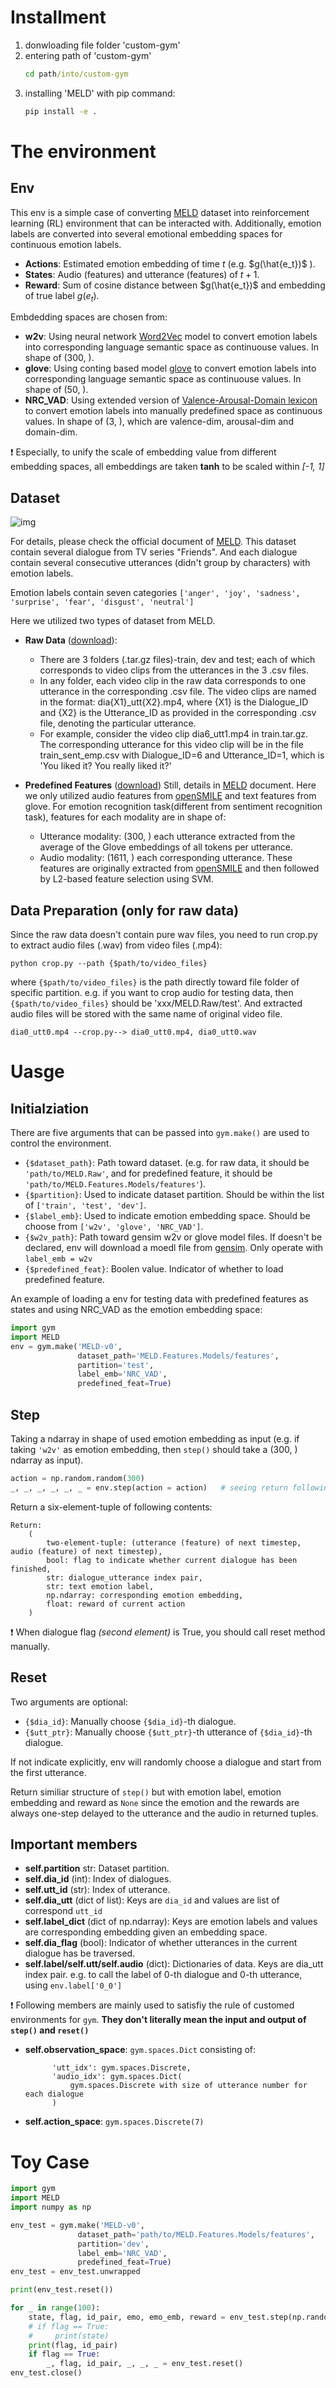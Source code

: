 # Installment

1. donwloading file folder 'custom-gym'
2. entering path of 'custom-gym'
    ```cmd
    cd path/into/custom-gym
    ```
3. installing 'MELD' with pip command:
    ```cmd
    pip install -e .
    ```

# The environment

## Env
This env is a simple case of converting [MELD](https://github.com/declare-lab/MELD/tree/master) dataset into reinforcement learning (RL) environment that can be interacted with. Additionally, emotion labels are converted into several emotional embedding spaces for continuous emotion labels.

- **Actions**: Estimated emotion embedding of time $t$ (e.g. $g(\hat{e_t})$ ).
- **States**: Audio (features) and utterance (features) of $t+1$.
- **Reward**: Sum of cosine distance between $g(\hat{e_t})$ and embedding of true label $g(e_t)$.
  
Embdedding spaces are chosen from:
  - **w2v**: Using neural network [Word2Vec](https://radimrehurek.com/gensim/models/word2vec.html) model to convert emotion labels into corresponding language semantic space as continuouse values. In shape of (300, ).
  - **glove**: Using conting based model [glove](https://radimrehurek.com/gensim/scripts/glove2word2vec.html) to convert emotion labels into corresponding language semantic space as continuouse values. In shape of (50, ).
  - **NRC_VAD**: Using extended version of [Valence-Arousal-Domain lexicon](https://saifmohammad.com/WebPages/nrc-vad.html) to convert emotion labels into manually predefined space as continuous values. In shape of (3, ), which are valence-dim, arousal-dim and domain-dim.

❗ Especially, to unify the scale of embedding value from different embedding spaces, all embeddings are taken **tanh** to be scaled within *[-1, 1]* 
 
## Dataset
![img](img/emotion_shift.jpeg)

For details, please check the official document of [MELD](https://github.com/declare-lab/MELD/tree/master). This dataset contain several dialogue from TV series "Friends". And each dialogue contain several consecutive utterances (didn't group by characters) with emotion labels.

Emotion labels contain seven categories ```['anger', 'joy', 'sadness', 'surprise', 'fear', 'disgust', 'neutral']```

Here we utilized two types of dataset from MELD.
   - **Raw Data** ([download](https://web.eecs.umich.edu/~mihalcea/downloads/MELD.Raw.tar.gz)):
     - There are 3 folders (.tar.gz files)-train, dev and test; each of which corresponds to video clips from the utterances in the 3 .csv files.
     - In any folder, each video clip in the raw data corresponds to one utterance in the corresponding .csv file. The video clips are named in the format: dia{X1}_utt{X2}.mp4, where {X1} is the Dialogue_ID and {X2} is the Utterance_ID as provided in the corresponding .csv file, denoting the particular utterance.
     - For example, consider the video clip dia6_utt1.mp4 in train.tar.gz. The corresponding utterance for this video clip will be in the file train_sent_emp.csv with Dialogue_ID=6 and Utterance_ID=1, which is 'You liked it? You really liked it?'
 
   - **Predefined Features** ([download](https://web.eecs.umich.edu/~mihalcea/downloads/MELD.Features.Models.tar.gz))
    Still, details in [MELD](https://github.com/declare-lab/MELD/tree/master) document. Here we only utilized audio features from [openSMILE](https://www.audeering.com/opensmile/) and text features from glove. 
    For emotion recognition task(different from sentiment recognition task), features for each modality are in shape of:
        - Utterance modality: (300, ) each utterance extracted from the average of the Glove embeddings of all tokens per utterance.
        - Audio modality: (1611, ) each corresponding utterance. These features are originally extracted from [openSMILE](https://www.audeering.com/opensmile/) and then followed by L2-based feature selection using SVM.
## Data Preparation (only for raw data)
Since the raw data doesn't  contain pure wav files, you need to run crop.py to extract audio files (.wav) from video files (.mp4):

```
python crop.py --path {$path/to/video_files}
```
where ```{$path/to/video_files}``` is the path directly toward file folder of specific partition. e.g. if you want to crop audio for testing data, then ```{$path/to/video_files}``` should be 'xxx/MELD.Raw/test'. And extracted audio files will be stored with the same name of original video file.

    dia0_utt0.mp4 --crop.py--> dia0_utt0.mp4, dia0_utt0.wav
  
#  Uasge
## Initialziation
There are five arguments that can be passed into ```gym.make()``` are used to control the environment. 
  - ```{$dataset_path}```: Path toward dataset. (e.g. for raw data, it should be ```'path/to/MELD.Raw'```, and for predefined feature, it should be ```'path/to/MELD.Features.Models/features'```).
  - ```{$partition}```: Used to indicate dataset partition. Should be within the list of ```['train', 'test', 'dev']```.
  - ```{$label_emb}```: Used to indicate emotion embedding space. Should be choose from ```['w2v', 'glove', 'NRC_VAD']```.
  - ```{$w2v_path}```: Path toward gensim w2v or glove model files. If doesn't be declared, env will download a moedl file from [gensim](https://radimrehurek.com/gensim/models/word2vec.html). Only operate with ```label_emb = w2v```
  - ```{$predefined_feat}```: Boolen value. Indicator of whether to load predefined feature. 

An example of loading a env for testing data with predefined features as states and using NRC_VAD as the emotion embedding space:
```Python
import gym
import MELD
env = gym.make('MELD-v0',
               dataset_path='MELD.Features.Models/features',
               partition='test',
               label_emb='NRC_VAD',
               predefined_feat=True)
```
## Step
Taking a ndarray in shape of used emotion embedding as input (e.g. if taking ```'w2v'``` as emotion embedding, then ```step()``` should take a (300, ) ndarray as input).
```python
action = np.random.random(300)
_, _, _, _, _, _ = env.step(action = action)   # seeing return following
```
Return a six-element-tuple of following contents: 

    Return: 
        (   
            two-element-tuple: (utterance (feature) of next timestep, audio (feature) of next timestep),
            bool: flag to indicate whether current dialogue has been finished,
            str: dialogue_utterance index pair,
            str: text emotion label,
            np.ndarray: corresponding emotion embedding,
            float: reward of current action
        )

❗ When dialogue flag *(second element)* is True, you should call reset method manually.

## Reset
Two arguments are optional:

  -  ```{$dia_id}```: Manually choose ```{$dia_id}```-th dialogue.
  - ```{$utt_ptr}```: Manually choose ```{$utt_ptr}```-th utterance of ```{$dia_id}```-th dialogue.

If not indicate explicitly, env will randomly choose a dialogue and start from the first utterance.

Return similiar structure of ```step()``` but with emotion label, emotion embedding and reward as ```None``` since the emotion and the rewards are always one-step delayed to the utterance and the audio in returned tuples.

##  Important members

- **self.partition** str: 
Dataset partition.
- **self.dia_id** (int): 
Index of dialogues.
- **self.utt_id** (str): 
Index of utterance.
- **self.dia_utt** (dict of list): 
Keys are ```dia_id``` and values are list of correspond ```utt_id``` 
- **self.label_dict** (dict of np.ndarray): 
Keys are emotion labels and values are corresponding embedding given an embedding space.
- **self.dia_flag** (bool): 
Indicator of whether utterances in the current dialogue has be traversed.
- **self.label/self.utt/self.audio** (dict):
Dictionaries of data. Keys are dia_utt index pair. e.g. to call the label of 0-th dialogue and 0-th utterance, using ```env.label['0_0']```

❗ Following members are mainly used to satisfiy the rule of customed environments for ```gym```. **They don't literally mean the input and output of ```step()``` and ```reset()```**
- **self.observation_space**:
    ```gym.spaces.Dict``` consisting of:

            'utt_idx': gym.spaces.Discrete,
            'audio_idx': gym.spaces.Dict(
                gym.spaces.Discrete with size of utterance number for each dialogue
            )
- **self.action_space**:
    ```gym.spaces.Discrete(7)```

# Toy Case
```python
import gym
import MELD
import numpy as np

env_test = gym.make('MELD-v0',
               dataset_path='path/to/MELD.Features.Models/features',
               partition='dev',
               label_emb='NRC_VAD',
               predefined_feat=True)
env_test = env_test.unwrapped

print(env_test.reset())

for _ in range(100):
    state, flag, id_pair, emo, emo_emb, reward = env_test.step(np.random.random((1,3)))
    # if flag == True:
    #     print(state)
    print(flag, id_pair)
    if flag == True:
        _, flag, id_pair, _, _, _ = env_test.reset()
env_test.close()
```
